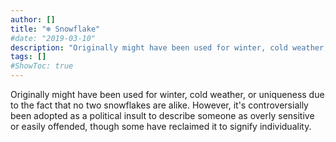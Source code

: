 ```yaml
---
author: []
title: "❄️ Snowflake"
#date: "2019-03-10"
description: "Originally might have been used for winter, cold weather, or uniqueness due to the fact that no two snowflakes are alike. However, it's controversially been adopted as a political insult to describe someone as overly sensitive or easily offended, though some have reclaimed it to signify individuality."
tags: []
#ShowToc: true
---
```

Originally might have been used for winter, cold weather, or uniqueness due to the fact that no two snowflakes are alike. However, it's controversially been adopted as a political insult to describe someone as overly sensitive or easily offended, though some have reclaimed it to signify individuality.